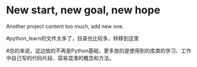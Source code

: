 # New start, new goal, new hope

Another project content too much, add new one.

#python_learn的文件太多了，目录也比较多，转移到这里

#总的来说，这边放的不再是Python基础，更多放的是使用到的库类的学习、工作中自己写的代码片段、容易混淆的概念和方法。
